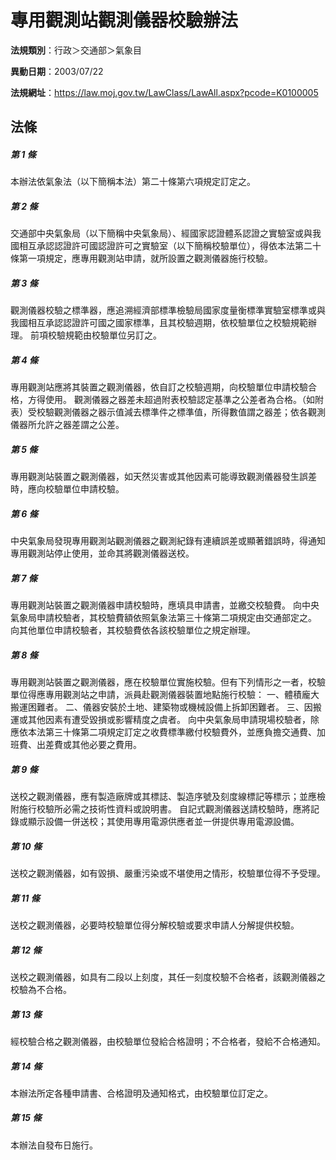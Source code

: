 # 專用觀測站觀測儀器校驗辦法

**法規類別**：行政＞交通部＞氣象目

**異動日期**：2003/07/22  

**法規網址**：https://law.moj.gov.tw/LawClass/LawAll.aspx?pcode=K0100005





## 法條
##### 第 1 條
本辦法依氣象法（以下簡稱本法）第二十條第六項規定訂定之。

##### 第 2 條
交通部中央氣象局（以下簡稱中央氣象局）、經國家認證體系認證之實驗室或與我國相互承認認證許可國認證許可之實驗室（以下簡稱校驗單位），得依本法第二十條第一項規定，應專用觀測站申請，就所設置之觀測儀器施行校驗。

##### 第 3 條
觀測儀器校驗之標準器，應追溯經濟部標準檢驗局國家度量衡標準實驗室標準或與我國相互承認認證許可國之國家標準，且其校驗週期，依校驗單位之校驗規範辦理。
前項校驗規範由校驗單位另訂之。

##### 第 4 條
專用觀測站應將其裝置之觀測儀器，依自訂之校驗週期，向校驗單位申請校驗合格，方得使用。
觀測儀器之器差未超過附表校驗認定基準之公差者為合格。（如附表）受校驗觀測儀器之器示值減去標準件之標準值，所得數值謂之器差；依各觀測儀器所允許之器差謂之公差。

##### 第 5 條
專用觀測站裝置之觀測儀器，如天然災害或其他因素可能導致觀測儀器發生誤差時，應向校驗單位申請校驗。

##### 第 6 條
中央氣象局發現專用觀測站觀測儀器之觀測紀錄有連續誤差或顯著錯誤時，得通知專用觀測站停止使用，並命其將觀測儀器送校。

##### 第 7 條
專用觀測站裝置之觀測儀器申請校驗時，應填具申請書，並繳交校驗費。
向中央氣象局申請校驗者，其校驗費額依照氣象法第三十條第二項規定由交通部定之。
向其他單位申請校驗者，其校驗費依各該校驗單位之規定辦理。

##### 第 8 條
專用觀測站裝置之觀測儀器，應在校驗單位實施校驗。但有下列情形之一者，校驗單位得應專用觀測站之申請，派員赴觀測儀器裝置地點施行校驗：
一、體積龐大搬運困難者。
二、儀器安裝於土地、建築物或機械設備上拆卸困難者。
三、因搬運或其他因素有遭受毀損或影響精度之虞者。
向中央氣象局申請現場校驗者，除應依本法第三十條第二項規定訂定之收費標準繳付校驗費外，並應負擔交通費、加班費、出差費或其他必要之費用。

##### 第 9 條
送校之觀測儀器，應有製造廠牌或其標誌、製造序號及刻度線標記等標示；並應檢附施行校驗所必需之技術性資料或說明書。
自記式觀測儀器送請校驗時，應將記錄或顯示設備一併送校；其使用專用電源供應者並一併提供專用電源設備。

##### 第 10 條
送校之觀測儀器，如有毀損、嚴重污染或不堪使用之情形，校驗單位得不予受理。

##### 第 11 條
送校之觀測儀器，必要時校驗單位得分解校驗或要求申請人分解提供校驗。

##### 第 12 條
送校之觀測儀器，如具有二段以上刻度，其任一刻度校驗不合格者，該觀測儀器之校驗為不合格。

##### 第 13 條
經校驗合格之觀測儀器，由校驗單位發給合格證明；不合格者，發給不合格通知。

##### 第 14 條
本辦法所定各種申請書、合格證明及通知格式，由校驗單位訂定之。

##### 第 15 條
本辦法自發布日施行。


